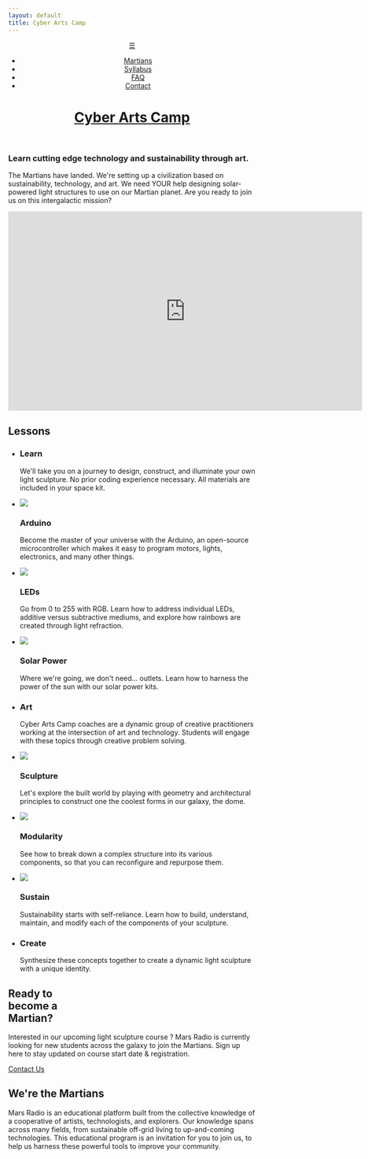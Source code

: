 ```yaml
---
layout: default
title: Cyber Arts Camp
---
```


<header class="main_header">
        <a class="hamburger" href="#">&#9776;</a>
        <nav class="main_nav">
                <ul>
                        <li>
                                <a href="/martians.html">Martians</a>
                        </li>
                        <li>
                                <a href="/syllabus.html">Syllabus</a>
                        </li>
                        <li>
                                <a href="/faq.html">FAQ</a>
                        </li>
                        <li>
                                <a href="/form.html">Contact</a>
                        </li>
                </ul>
        </nav>
        <h1>
                <a href="/index.html">Cyber Arts Camp</a>
        </h1>
</header>

<article id="Splash">
        <section class="splash_intro">
                <h1><span>Learn cutting edge technology and sustainability through art.</span></h1>
                <p><span>The Martians have landed. We're setting up a civilization based on sustainability, technology, and art. We need YOUR help designing solar-powered light structures to use on our Martian planet. Are you ready to join us on this intergalactic mission?</span></p>
                <div class="video">
                        <iframe width="720" height="405" src="https://www.youtube.com/embed/eOLrpjdLOJc?controls=0" frameborder="0" allow="accelerometer; autoplay; encrypted-media; gyroscope; picture-in-picture" allowfullscreen></iframe>
                </div>
        </section>
        <section class="splash_lessons">
                <h2>Lessons</h2>
                <ul>
                        <li>
                                <h3>Learn</h3>
                                <p>We'll take you on a journey to design, construct, and illuminate your own light sculpture. No prior coding experience necessary. All materials are included in your space kit.</p>
                        </li>
                        <li>
                                <img src="/img/splash-arduino.jpg">
                                <h3>Arduino</h3>
                                <p>Become the master of your universe with the Arduino, an open-source microcontroller which makes it easy to program motors, lights, electronics, and many other things.</p>
                        </li>
                        <li>
                                <img src="/img/splash-dome.jpg">
                                <h3>LEDs</h3>
                                <p>Go from 0 to 255 with RGB. Learn how to address individual LEDs, additive versus subtractive mediums, and explore how rainbows are created through light refraction.</p> 
                        </li>
                        <li>
                                <img src="/img/splash-solar.jpg">
                                <h3>Solar Power</h3>
                                <p>Where we're going, we don't need... outlets. Learn how to harness the power of the sun with our solar power kits.</p>
                        </li>
                        <li>
                                <h3>Art</h3>
                                <p>Cyber Arts Camp coaches are a dynamic group of creative practitioners working at the intersection of art and technology. Students will engage with these topics through creative problem solving.</p>
                        </li>
                        <li>
                                <img src="/img/splash-sculpture.jpg">
                                <h3>Sculpture</h3>
                                <p>Let's explore the built world by playing with geometry and architectural principles to construct one the coolest forms in our galaxy, the dome.</p>
                        </li>
                        <li>
                                <img src="/img/splash-neopixel.jpg">
                                <h3>Modularity</h3>
                                <p>See how to break down a complex structure into its various components, so that you can reconfigure and repurpose them.</p>
                        </li>
                        <li>
                                <img src="/img/splash-sustainability.jpg">
                                <h3>Sustain</h3>
                                <p>Sustainability starts with self-reliance. Learn how to build, understand, maintain, and modify each of the components of your sculpture.</p> 
                        </li>
                        <li>
                                <h3>Create</h3>
                                <p>Synthesize these concepts together to create a dynamic light sculpture with a unique identity.</p>
                        </li>
                </ul>
        </section>
        <section class="splash_becomeamartian">
                <h2><span>Ready to</span></br><span>become a</span></br><span>Martian?</span></h2>
                <p>Interested in our upcoming light sculpture course ? Mars Radio is currently looking for new students across the galaxy to join the Martians. Sign up here to stay updated on course start date & registration.</p>
                <a class="splash_becomeamartian_btn btn btn-large btn-black" href="/form.html">Contact Us</a>
        </section>
        <section class="splash_about">
                <h2>We're the Martians</h2>
                <p>Mars Radio is an educational platform built from the collective knowledge of a cooperative of artists, technologists, and explorers. Our knowledge spans across many fields, from sustainable off-grid living to up-and-coming technologies. This educational program is an invitation for you to join us, to help us harness these powerful tools to improve your community.</p>
        </section>
</article>
<footer>
</footer>